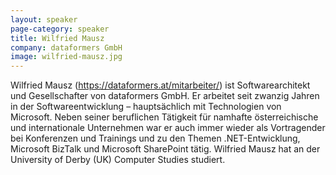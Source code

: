 ```yaml
---
layout: speaker
page-category: speaker
title: Wilfried Mausz
company: dataformers GmbH
image: wilfried-mausz.jpg
---
```


Wilfried Mausz (https://dataformers.at/mitarbeiter/) ist Softwarearchitekt und Gesellschafter von dataformers GmbH. Er arbeitet seit zwanzig Jahren in der Softwareentwicklung – hauptsächlich mit Technologien von Microsoft. Neben seiner beruflichen Tätigkeit für namhafte österreichische und internationale Unternehmen war er auch immer wieder als Vortragender bei Konferenzen und Trainings und zu den Themen .NET-Entwicklung, Microsoft BizTalk und Microsoft SharePoint tätig. Wilfried Mausz hat an der University of Derby (UK) Computer Studies studiert.
